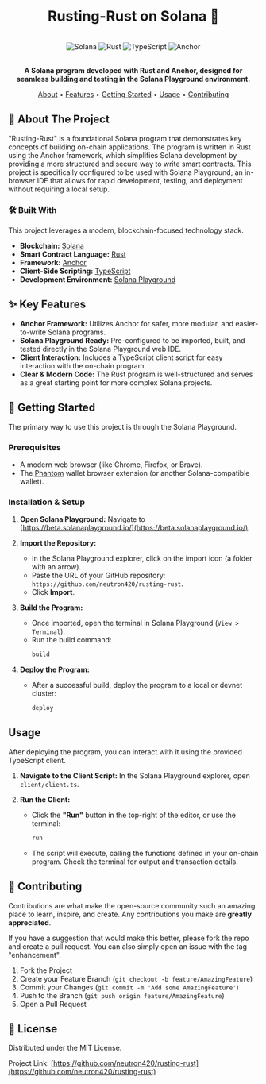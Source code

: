 <div align="center">

# Rusting-Rust on Solana 🦀

<br/>

<div>
  <img src="https://img.shields.io/badge/Solana-9945FF?style=for-the-badge&logo=solana&logoColor=white" alt="Solana">
  <img src="https://img.shields.io/badge/Rust-000000?style=for-the-badge&logo=rust&logoColor=white" alt="Rust">
  <img src="https://img.shields.io/badge/TypeScript-3178C6?style=for-the-badge&logo=typescript&logoColor=white" alt="TypeScript">
  <img src="https://img.shields.io/badge/Anchor-000000?style=for-the-badge&logo=anchor&logoColor=white" alt="Anchor">
</div>

<br/>

**A Solana program developed with Rust and Anchor, designed for seamless building and testing in the Solana Playground environment.**

<p>
  <a href="#-about-the-project">About</a> •
  <a href="#-key-features">Features</a> •
  <a href="#-getting-started">Getting Started</a> •
  <a href="#-usage">Usage</a> •
  <a href="#-contributing">Contributing</a>
</p>

</div>

## 🌟 About The Project

"Rusting-Rust" is a foundational Solana program that demonstrates key concepts of building on-chain applications. The program is written in Rust using the Anchor framework, which simplifies Solana development by providing a more structured and secure way to write smart contracts. This project is specifically configured to be used with Solana Playground, an in-browser IDE that allows for rapid development, testing, and deployment without requiring a local setup.

### 🛠️ Built With

This project leverages a modern, blockchain-focused technology stack.

* **Blockchain:** [Solana](https://solana.com/)
* **Smart Contract Language:** [Rust](https://www.rust-lang.org/)
* **Framework:** [Anchor](https://www.anchor-lang.com/)
* **Client-Side Scripting:** [TypeScript](https://www.typescriptlang.org/)
* **Development Environment:** [Solana Playground](https://beta.solanaplayground.io/)

## ✨ Key Features

* **Anchor Framework:** Utilizes Anchor for safer, more modular, and easier-to-write Solana programs.
* **Solana Playground Ready:** Pre-configured to be imported, built, and tested directly in the Solana Playground web IDE.
* **Client Interaction:** Includes a TypeScript client script for easy interaction with the on-chain program.
* **Clear & Modern Code:** The Rust program is well-structured and serves as a great starting point for more complex Solana projects.

## 🚀 Getting Started

The primary way to use this project is through the Solana Playground.

### Prerequisites

* A modern web browser (like Chrome, Firefox, or Brave).
* The [Phantom](https://phantom.app/) wallet browser extension (or another Solana-compatible wallet).

### Installation & Setup

1.  **Open Solana Playground:**
    Navigate to [https://beta.solanaplayground.io/](https://beta.solanaplayground.io/).

2.  **Import the Repository:**
    * In the Solana Playground explorer, click on the import icon (a folder with an arrow).
    * Paste the URL of your GitHub repository: `https://github.com/neutron420/rusting-rust`.
    * Click **Import**.

3.  **Build the Program:**
    * Once imported, open the terminal in Solana Playground (`View > Terminal`).
    * Run the build command:
        ```sh
        build
        ```

4.  **Deploy the Program:**
    * After a successful build, deploy the program to a local or devnet cluster:
        ```sh
        deploy
        ```

## Usage

After deploying the program, you can interact with it using the provided TypeScript client.

1.  **Navigate to the Client Script:**
    In the Solana Playground explorer, open `client/client.ts`.

2.  **Run the Client:**
    * Click the **"Run"** button in the top-right of the editor, or use the terminal:
        ```sh
        run
        ```
    * The script will execute, calling the functions defined in your on-chain program. Check the terminal for output and transaction details.

## 🤝 Contributing

Contributions are what make the open-source community such an amazing place to learn, inspire, and create. Any contributions you make are **greatly appreciated**.

If you have a suggestion that would make this better, please fork the repo and create a pull request. You can also simply open an issue with the tag "enhancement".

1.  Fork the Project
2.  Create your Feature Branch (`git checkout -b feature/AmazingFeature`)
3.  Commit your Changes (`git commit -m 'Add some AmazingFeature'`)
4.  Push to the Branch (`git push origin feature/AmazingFeature`)
5.  Open a Pull Request

## 📜 License

Distributed under the MIT License.

Project Link: [https://github.com/neutron420/rusting-rust](https://github.com/neutron420/rusting-rust)
